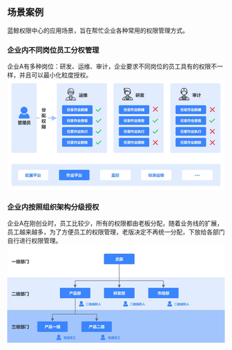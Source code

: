 ## 场景案例

蓝鲸权限中心的应用场景，旨在帮忙企业各种常用的权限管理方式。

###  企业内不同岗位员工分权管理

企业A有多种岗位：研发、运维、审计，企业要求不同岗位的员工具有的权限不一样，并且可以最小化粒度授权。
![](../assets/画板复制3.jpg)

### 企业内按照组织架构分级授权

企业A在刚创业时，员工比较少，所有的权限都由老板分配，随着业务线的扩展，员工越来越多，为了方便员工的权限管理，老版决定不再统一分配，下放给各部门自行进行权限管理。
![](../assets/画板复制2.jpg)
